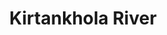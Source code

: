 ---
title: "Kirtankhola River"
title_bn: "কীর্তনখোলা নদী"
description: "Kirtankhola river locally known as Barisal river. It starts from Shayestabad and ends at the Gozalia river. It covers Barisal district. The total length of the river is 16 km."
---